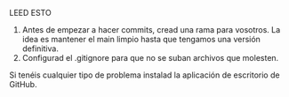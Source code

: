LEED ESTO

1. Antes de empezar a hacer commits, cread una rama para vosotros. La idea es mantener el main limpio hasta que tengamos una versión definitiva.
2. Configurad el .gitignore para que no se suban archivos que molesten. 

Si tenéis cualquier tipo de problema instalad la aplicación de escritorio de GitHub.
